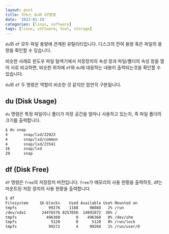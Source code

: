 ```yaml
---
layout: post
title: 리눅스 du와 df명령
date: '2023-01-19'
categories: [linux, software]
tags: [linux, software, tool, storage]
---
```


`du`와 `df` 모두 파일 용량에 관계된 유틸리티입니다. 디스크의 잔여 용량 혹은 파일의 용량을 확인할 수 있습니다.

비슷한 사례로 윈도우 파일 탐색기에서 저장장치의 속성 창과 파일/폴더의 속성 창을 열어 서로 비교하면, 비슷한 위치에 `df`와 `du`에 대응하는 내용이 출력되는것을 확인할 수 있습니다.

`du`와 `df` 두 명령은 역할이 비슷한 것 같지만 엄연히 구분됩니다.

## du (Disk Usage)

`du` 명령은 특정 파일이나 폴더가 저장 공간을 얼마나 사용하고 있는지, 즉 파일 폴더의 크기를 출력합니다.

```bash
$ du snap
4       snap/lxd/22923
4       snap/lxd/common
4       snap/lxd/23541
16      snap/lxd
20      snap
```

## df (Disk Free)

`df` 명령은 `free`의 저장장치 버전입니다. `free`가 메모리의 사용 현황을 출력하듯, df는 마운트된 저장 장치의 사용 현황을 출력합니다.

```bash
$ df
Filesystem     1K-blocks    Used Available Use% Mounted on
tmpfs              99276    1188     98088   2% /run
/dev/vda1       24476576 8257656  14891872  36% /
tmpfs             496360       0    496360   0% /dev/shm
tmpfs               5120       0      5120   0% /run/lock
tmpfs              99272       4     99268   1% /run/user/0
```
